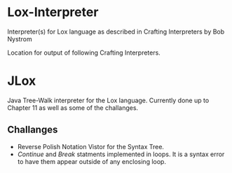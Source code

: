 # Lox-Interpreter
Interpreter(s) for Lox language as described in Crafting Interpreters by Bob Nystrom

Location for output of following Crafting Interpreters.

# JLox
Java Tree-Walk interpreter for the Lox language. Currently done up to Chapter 11 as well as some of the challanges.

## Challanges
* Reverse Polish Notation Vistor for the Syntax Tree.
* _Continue_ and _Break_ statments implemented in loops. It is a syntax error to have them appear outside of any enclosing loop.
